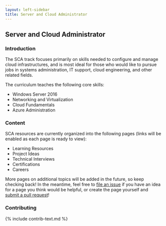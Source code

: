 ```yaml
---
layout: left-sidebar
title: Server and Cloud Administrator
---
```


## Server and Cloud Administrator

### Introduction

The SCA track focuses primarily on skills needed to configure and manage cloud infrastructures, and is most ideal for those who would like to pursue jobs in systems administration, IT support, cloud engineering, and other related fields.

The curriculum teaches the following core skills:

* Windows Server 2016
* Networking and Virtualization
* Cloud Fundamentals
* Azure Administration

### Content

SCA resources are currently organized into the following pages (links will be enabled as each page is ready to view):

* Learning Resources
* Project Ideas
* Technical Interviews
* Certifications
* Careers

More pages on additional topics will be added in the future, so keep checking back!  In the meantime, feel free to [file an issue](https://github.com/mssablog/mssablog.github.io/issues) if you have an idea for a page you think would be helpful, or create the page yourself and [submit a pull request](/contributing.html)!

### Contributing

{% include contrib-text.md %}
